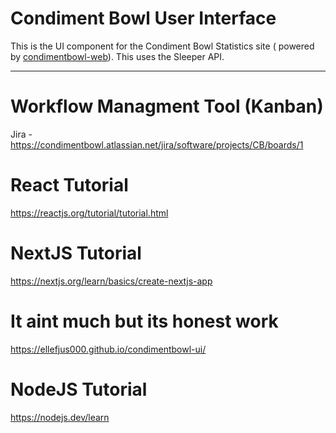 # Condiment Bowl User Interface
This is the UI component for the Condiment Bowl Statistics site ( powered by [condimentbowl-web][cb-web]).
This uses the Sleeper API.
***

# Workflow Managment Tool (Kanban)
Jira - https://condimentbowl.atlassian.net/jira/software/projects/CB/boards/1

<!--Link References ( https://www.markdownguide.org/basic-syntax/#reference-style-links )-->
[cb-web]: https://github.com/ellefjus000/condimentbowl-web

# React Tutorial
https://reactjs.org/tutorial/tutorial.html

# NextJS Tutorial
https://nextjs.org/learn/basics/create-nextjs-app

# It aint much but its honest work
https://ellefjus000.github.io/condimentbowl-ui/

# NodeJS Tutorial
https://nodejs.dev/learn
